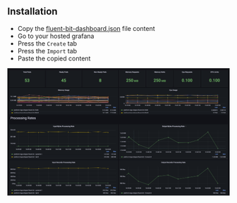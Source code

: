 ## Installation 

* Copy the [fluent-bit-dashboard.json](https://github.com/coralogix/telemetry-shippers/blob/master/logs/fluent-bit/dashboard/fluent-bit-dashboard.json) file content
* Go to your hosted grafana
* Press the `Create` tab
* Press the `Import` tab
* Paste the copied content

![Alt text](./dashboard-screenshot.jpg?raw=true)